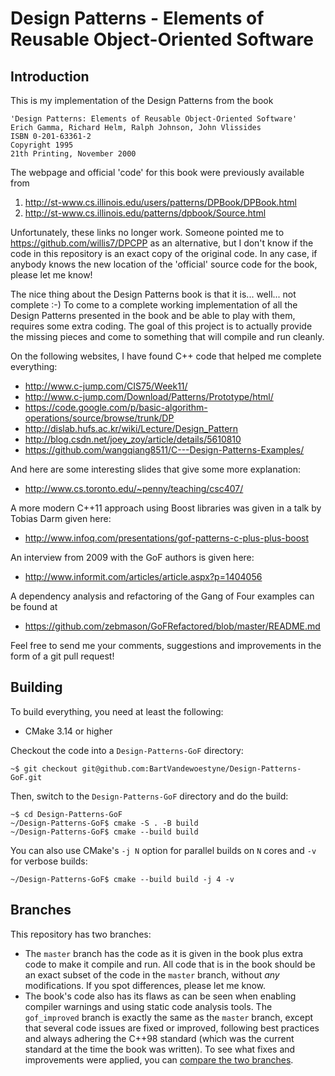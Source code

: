 # Design Patterns - Elements of Reusable Object-Oriented Software

## Introduction

This is my implementation of the Design Patterns from the book

```text
'Design Patterns: Elements of Reusable Object-Oriented Software'
Erich Gamma, Richard Helm, Ralph Johnson, John Vlissides
ISBN 0-201-63361-2
Copyright 1995
21th Printing, November 2000
```

The webpage and official 'code' for this book were previously available from

1. <http://st-www.cs.illinois.edu/users/patterns/DPBook/DPBook.html>
2. <http://st-www.cs.illinois.edu/patterns/dpbook/Source.html>

Unfortunately, these links no longer work.  Someone pointed me to <https://github.com/willis7/DPCPP> as an alternative, but I don't know if the code in this repository is an exact copy of the original code.  In any case, if anybody knows the new location of the 'official' source code for the book, please let me know!

The nice thing about the Design Patterns book is that it is... well... not complete :-) To come to a complete working implementation of all the Design Patterns presented in the book and be able to play with them, requires some extra coding.  The goal of this project is to actually provide the missing pieces and come to something that will compile and run cleanly.

On the following websites, I have found C++ code that helped me
complete everything:

* <http://www.c-jump.com/CIS75/Week11/>
* <http://www.c-jump.com/Download/Patterns/Prototype/html/>
* <https://code.google.com/p/basic-algorithm-operations/source/browse/trunk/DP>
* <http://dislab.hufs.ac.kr/wiki/Lecture/Design_Pattern>
* <http://blog.csdn.net/joey_zoy/article/details/5610810>
* <https://github.com/wangqiang8511/C---Design-Patterns-Examples/>

And here are some interesting slides that give some more explanation:

* <http://www.cs.toronto.edu/~penny/teaching/csc407/>

A more modern C++11 approach using Boost libraries was given in a talk by Tobias Darm given here:

* <http://www.infoq.com/presentations/gof-patterns-c-plus-plus-boost>

An interview from 2009 with the GoF authors is given here:

* <http://www.informit.com/articles/article.aspx?p=1404056>

A dependency analysis and refactoring of the Gang of Four examples can
be found at

* <https://github.com/zebmason/GoFRefactored/blob/master/README.md>

Feel free to send me your comments, suggestions and improvements in the form
of a git pull request!

## Building

To build everything, you need at least the following:

* CMake 3.14 or higher

Checkout the code into a `Design-Patterns-GoF` directory:

```text
~$ git checkout git@github.com:BartVandewoestyne/Design-Patterns-GoF.git
```

Then, switch to the `Design-Patterns-GoF` directory and do the build:

```text
~$ cd Design-Patterns-GoF
~/Design-Patterns-GoF$ cmake -S . -B build
~/Design-Patterns-GoF$ cmake --build build
```

You can also use CMake's `-j N` option for parallel builds on `N` cores and `-v` for verbose builds:

```text
~/Design-Patterns-GoF$ cmake --build build -j 4 -v
```

## Branches

This repository has two branches:

* The `master` branch has the code as it is given in the book plus extra code to make it compile and run.  All code that is in the book should be an exact subset of the code in the `master` branch, without *any* modifications.  If you spot differences, please let me know.
* The book's code also has its flaws as can be seen when enabling compiler warnings and using static code analysis tools.  The `gof_improved` branch is exactly the same as the `master` branch, except that several code issues are fixed or improved, following best practices and always adhering the C++98 standard (which was the current standard at the time the book was written).  To see what fixes and improvements were applied, you can [compare the two branches](https://github.com/BartVandewoestyne/Design-Patterns-GoF/compare/master...gof_improved).
